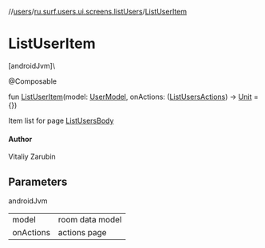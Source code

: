 //[users](../../index.md)/[ru.surf.users.ui.screens.listUsers](index.md)/[ListUserItem](-list-user-item.md)

# ListUserItem

[androidJvm]\

@Composable

fun [ListUserItem](-list-user-item.md)(model: [UserModel](../ru.surf.users.data.models/-user-model/index.md), onActions: ([ListUsersActions](../ru.surf.users.ui.actions/-list-users-actions/index.md)) -&gt; [Unit](https://kotlinlang.org/api/latest/jvm/stdlib/kotlin/-unit/index.html) = {})

Item list for page [ListUsersBody](-list-users-body.md)

#### Author

Vitaliy Zarubin

## Parameters

androidJvm

| | |
|---|---|
| model | room data model |
| onActions | actions page |
